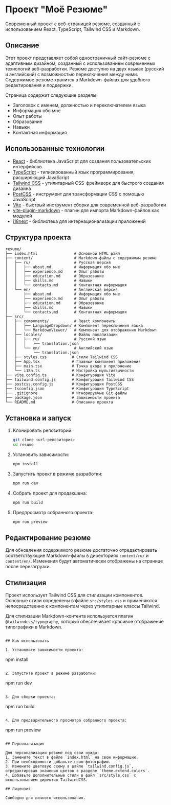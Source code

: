 # Проект "Моё Резюме"

Современный проект с веб-страницей резюме, созданный с использованием React, TypeScript, Tailwind CSS и Markdown.

## Описание

Этот проект представляет собой одностраничный сайт-резюме с адаптивным дизайном, созданный с использованием современных технологий веб-разработки. Резюме доступно на двух языках (русский и английский) с возможностью переключения между ними. Содержимое резюме хранится в Markdown-файлах для удобного редактирования и поддержки.

Страница содержит следующие разделы:
- Заголовок с именем, должностью и переключателем языка
- Информация обо мне
- Опыт работы
- Образование
- Навыки
- Контактная информация

## Использованные технологии

- [React](https://reactjs.org/) - библиотека JavaScript для создания пользовательских интерфейсов
- [TypeScript](https://www.typescriptlang.org/) - типизированный язык программирования, расширяющий JavaScript
- [Tailwind CSS](https://tailwindcss.com/) - утилитарный CSS-фреймворк для быстрого создания дизайна
- [PostCSS](https://postcss.org/) - инструмент для трансформации CSS с помощью JavaScript
- [Vite](https://vitejs.dev/) - быстрый инструмент сборки для современной веб-разработки
- [vite-plugin-markdown](https://github.com/hmsk/vite-plugin-markdown) - плагин для импорта Markdown-файлов как модулей
- [i18next](https://www.i18next.com/) - библиотека для интернационализации приложений

## Структура проекта

```
resume/
├── index.html                # Основной HTML файл
├── content/                  # Markdown-файлы с содержимым резюме
│   ├── ru/                   # Русская версия
│   │   ├── about.md          # Информация обо мне
│   │   ├── experience.md     # Опыт работы
│   │   ├── education.md      # Образование
│   │   ├── skills.md         # Навыки
│   │   └── contacts.md       # Контактная информация
│   └── en/                   # Английская версия
│       ├── about.md          # Информация обо мне
│       ├── experience.md     # Опыт работы
│       ├── education.md      # Образование
│       ├── skills.md         # Навыки
│       └── contacts.md       # Контактная информация
├── src/
│   ├── components/           # React компоненты
│   │   ├── LanguageDropdown/ # Компонент переключения языка
│   │   └── MarkdownViewer/   # Компонент для отображения Markdown
│   ├── locales/              # Файлы локализации
│   │   ├── ru/               # Русский язык
│   │   │   └── translation.json
│   │   └── en/               # Английский язык
│   │       └── translation.json
│   ├── styles.css           # Стили Tailwind CSS
│   ├── App.tsx              # Главный компонент приложения
│   ├── main.tsx             # Точка входа в приложение
│   └── i18n.ts              # Настройка мультиязычности
├── vite.config.ts           # Конфигурация Vite
├── tailwind.config.js       # Конфигурация Tailwind CSS
├── postcss.config.js        # Конфигурация PostCSS
├── tsconfig.json            # Конфигурация TypeScript
├── .gitignore               # Игнорируемые Git файлы
├── package.json             # Зависимости проекта
└── README.md                # Описание проекта
```

## Установка и запуск

1. Клонировать репозиторий:
   ```bash
   git clone <url-репозитория>
   cd resume
   ```

2. Установить зависимости:
   ```bash
   npm install
   ```

3. Запустить проект в режиме разработки:
   ```bash
   npm run dev
   ```

4. Собрать проект для продакшена:
   ```bash
   npm run build
   ```

5. Предпросмотр собранного проекта:
   ```bash
   npm run preview
   ```

## Редактирование резюме

Для обновления содержимого резюме достаточно отредактировать соответствующие Markdown-файлы в директориях `content/ru/` и `content/en/`. Изменения будут автоматически отображены на странице после перезагрузки.

## Стилизация

Проект использует Tailwind CSS для стилизации компонентов. Основные стили определены в файле `src/styles.css` и применяются непосредственно к компонентам через утилитарные классы Tailwind.

Для стилизации Markdown-контента используется плагин `@tailwindcss/typography`, который обеспечивает красивое отображение типографики в Markdown.
```

## Как использовать

1. Установите зависимости проекта:
   ```
   npm install
   ```

2. Запустите проект в режиме разработки:
   ```
   npm run dev
   ```

3. Для сборки проекта:
   ```
   npm run build
   ```

4. Для предварительного просмотра собранного проекта:
   ```
   npm run preview
   ```

## Персонализация

Для персонализации резюме под свои нужды:
1. Замените текст в файле `index.html` на свою информацию.
2. При необходимости добавьте свою фотографию.
3. Измените цветовую схему в файле `tailwind.config.js`, отредактировав значения цветов в разделе `theme.extend.colors`.
4. Добавьте дополнительные стили в файл `src/style.css` с использованием директив TailwindCSS.

## Лицензия

Свободно для личного использования.
